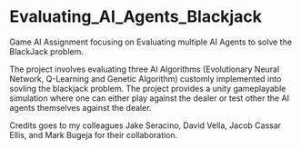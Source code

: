 # Evaluating_AI_Agents_Blackjack
Game AI Assignment focusing on Evaluating multiple AI Agents to solve the BlackJack problem.

The project involves evaluating three AI Algorithms (Evolutionary Neural Network, Q-Learning and Genetic Algorithm) customly implemented into sovling the blackjack problem.
The project provides a unity gameplayable simulation where one can either play against the dealer or test other the AI agents themselves
against the dealer.

Credits goes to my colleagues Jake Seracino, David Vella, Jacob Cassar Ellis, and Mark Bugeja for their collaboration.
